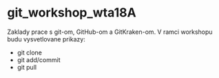 # git_workshop_wta18A

Zaklady prace s git-om, GitHub-om a GitKraken-om. V ramci workshopu budu vysvetlovane prikazy:
* git clone
* git add/commit
* git pull